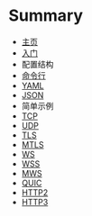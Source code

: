# Summary

* [主页](README.md)
* [入门](Entry.md)
* 配置结构
 * [命令行](structure/command.md)
 * [YAML](structure/yaml.md)
 * [JSON](structure/json.md)
* 简单示例
 * [TCP](example1/tcp.md)
 * [UDP](example1/udp.md)
 * [TLS](example1/tls.md)
 * [MTLS](example1/mtls.md)
 * [WS](example1/ws.md)
 * [WSS](example1/wss.md)
 * [MWS](example1/mws.md)
 * [QUIC](example1/quic.md)
 * [HTTP2](example1/http2.md)
 * [HTTP3](example1/http3.md)